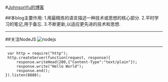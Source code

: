 
#[JohnsonYu的博客](http://yuqi17.github.io)

##本blog主要作用:
1.用最精炼的语言描述一种技术或思想的核心部分.
2.平时学习的笔记,用于备忘.
3.不断更新,以适应更先进的技术和思想.
***
##关注NodeJS
![nodejs](http://p1.so.qhmsg.com/t0102b5e24bd906cbdb.png)
***
     
     var http = require("http");
     http.createServer(function(request, response){
         response.writeHead(200,{"Content-Type":"text/plain"});
         response.write("Hello World");
         response.end();
    }).listen(8888);

